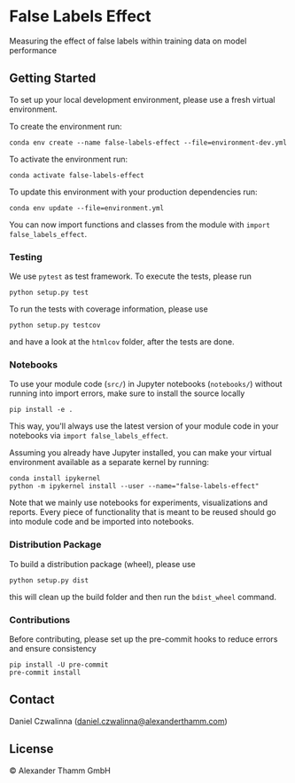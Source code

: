 # False Labels Effect

Measuring the effect of false labels within training data on model performance

## Getting Started

To set up your local development environment, please use a fresh virtual environment.

To create the environment run:

    conda env create --name false-labels-effect --file=environment-dev.yml

To activate the environment run:

    conda activate false-labels-effect

To update this environment with your production dependencies run:

    conda env update --file=environment.yml

You can now import functions and classes from the module with `import false_labels_effect`.

### Testing

We use `pytest` as test framework. To execute the tests, please run

    python setup.py test

To run the tests with coverage information, please use

    python setup.py testcov

and have a look at the `htmlcov` folder, after the tests are done.

### Notebooks

To use your module code (`src/`) in Jupyter notebooks (`notebooks/`) without running into import errors, make sure to install the source locally

    pip install -e .

This way, you'll always use the latest version of your module code in your notebooks via `import false_labels_effect`.

Assuming you already have Jupyter installed, you can make your virtual environment available as a separate kernel by running:

    conda install ipykernel
    python -m ipykernel install --user --name="false-labels-effect"

Note that we mainly use notebooks for experiments, visualizations and reports. Every piece of functionality that is meant to be reused should go into module code and be imported into notebooks.

### Distribution Package

To build a distribution package (wheel), please use

    python setup.py dist

this will clean up the build folder and then run the `bdist_wheel` command.

### Contributions

Before contributing, please set up the pre-commit hooks to reduce errors and ensure consistency

    pip install -U pre-commit
    pre-commit install

## Contact

Daniel Czwalinna (daniel.czwalinna@alexanderthamm.com)

## License

© Alexander Thamm GmbH
